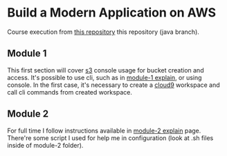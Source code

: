 # Build a Modern Application on AWS

Course execution from [this repository] this repository (java branch).

## Module 1

This first section will cover [s3] console usage for bucket creation and access.
It's possible to use cli, such as in [module-1 explain], or using console.
In the first case, it's necessary to create a [cloud9] workspace and call cli commands from created workspace.

## Module 2

For full time I follow instructions available in [module-2 explain] page.
There're some script I used for help me in configuration (look at .sh files inside of module-2 folder).

<!-- here all links used in the document, please! -->

[this repository]: https://github.com/aws-samples/aws-modern-application-workshop
[s3]: https://s3.console.aws.amazon.com/s3/
[module-1 explain]: https://github.com/aws-samples/aws-modern-application-workshop/tree/java/module-1
[cloud9]: https://eu-west-1.console.aws.amazon.com/cloud9
[module-2 explain]: https://github.com/simonellie/my-aws-modern-application-workshop#my-aws-modern-application-workshop
